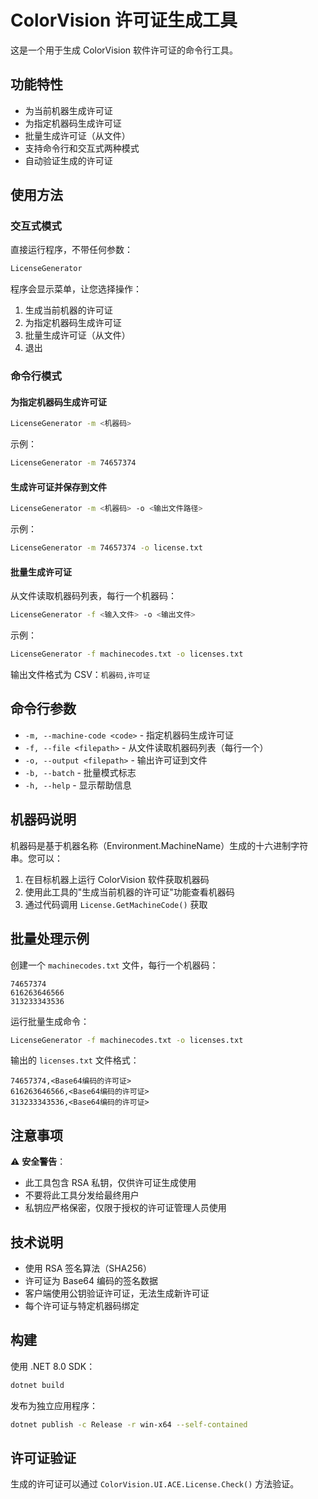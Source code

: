 # ColorVision 许可证生成工具

这是一个用于生成 ColorVision 软件许可证的命令行工具。

## 功能特性

- 为当前机器生成许可证
- 为指定机器码生成许可证
- 批量生成许可证（从文件）
- 支持命令行和交互式两种模式
- 自动验证生成的许可证

## 使用方法

### 交互式模式

直接运行程序，不带任何参数：

```bash
LicenseGenerator
```

程序会显示菜单，让您选择操作：
1. 生成当前机器的许可证
2. 为指定机器码生成许可证
3. 批量生成许可证（从文件）
4. 退出

### 命令行模式

#### 为指定机器码生成许可证

```bash
LicenseGenerator -m <机器码>
```

示例：
```bash
LicenseGenerator -m 74657374
```

#### 生成许可证并保存到文件

```bash
LicenseGenerator -m <机器码> -o <输出文件路径>
```

示例：
```bash
LicenseGenerator -m 74657374 -o license.txt
```

#### 批量生成许可证

从文件读取机器码列表，每行一个机器码：

```bash
LicenseGenerator -f <输入文件> -o <输出文件>
```

示例：
```bash
LicenseGenerator -f machinecodes.txt -o licenses.txt
```

输出文件格式为 CSV：`机器码,许可证`

## 命令行参数

- `-m, --machine-code <code>` - 指定机器码生成许可证
- `-f, --file <filepath>` - 从文件读取机器码列表（每行一个）
- `-o, --output <filepath>` - 输出许可证到文件
- `-b, --batch` - 批量模式标志
- `-h, --help` - 显示帮助信息

## 机器码说明

机器码是基于机器名称（Environment.MachineName）生成的十六进制字符串。您可以：

1. 在目标机器上运行 ColorVision 软件获取机器码
2. 使用此工具的"生成当前机器的许可证"功能查看机器码
3. 通过代码调用 `License.GetMachineCode()` 获取

## 批量处理示例

创建一个 `machinecodes.txt` 文件，每行一个机器码：

```
74657374
616263646566
313233343536
```

运行批量生成命令：

```bash
LicenseGenerator -f machinecodes.txt -o licenses.txt
```

输出的 `licenses.txt` 文件格式：

```
74657374,<Base64编码的许可证>
616263646566,<Base64编码的许可证>
313233343536,<Base64编码的许可证>
```

## 注意事项

⚠️ **安全警告**：
- 此工具包含 RSA 私钥，仅供许可证生成使用
- 不要将此工具分发给最终用户
- 私钥应严格保密，仅限于授权的许可证管理人员使用

## 技术说明

- 使用 RSA 签名算法（SHA256）
- 许可证为 Base64 编码的签名数据
- 客户端使用公钥验证许可证，无法生成新许可证
- 每个许可证与特定机器码绑定

## 构建

使用 .NET 8.0 SDK：

```bash
dotnet build
```

发布为独立应用程序：

```bash
dotnet publish -c Release -r win-x64 --self-contained
```

## 许可证验证

生成的许可证可以通过 `ColorVision.UI.ACE.License.Check()` 方法验证。
